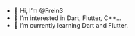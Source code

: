 - 👋 Hi, I’m @Frein3
- 👀 I’m interested in Dart, Flutter, C++...
- 🌱 I’m currently learning Dart and Flutter.


<!---
Frein3/Frein3 is a ✨ special ✨ repository because its `README.md` (this file) appears on your GitHub profile.
You can click the Preview link to take a look at your changes.
--->
